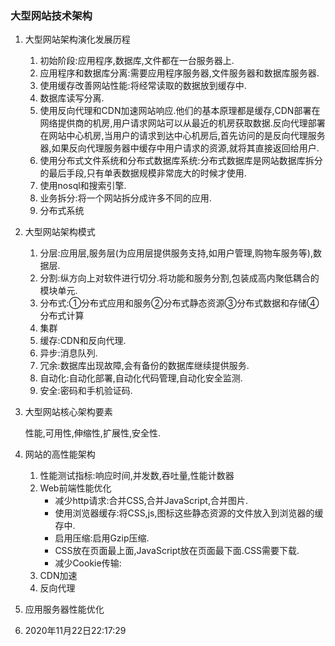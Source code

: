 ### 大型网站技术架构

1. 大型网站架构演化发展历程

   1. 初始阶段:应用程序,数据库,文件都在一台服务器上.
   2. 应用程序和数据库分离:需要应用程序服务器,文件服务器和数据库服务器.
   3. 使用缓存改善网站性能:将经常读取的数据放到缓存中.
   4. 数据库读写分离.
   5. 使用反向代理和CDN加速网站响应.他们的基本原理都是缓存,CDN部署在网络提供商的机房,用户请求网站可以从最近的机房获取数据.反向代理部署在网站中心机房,当用户的请求到达中心机房后,首先访问的是反向代理服务器,如果反向代理服务器中缓存中用户请求的资源,就将其直接返回给用户.
   6. 使用分布式文件系统和分布式数据库系统:分布式数据库是网站数据库拆分的最后手段,只有单表数据规模非常庞大的时候才使用.
   7. 使用nosql和搜索引擎.
   8. 业务拆分:将一个网站拆分成许多不同的应用.
   9. 分布式系统

2. 大型网站架构模式

   1. 分层:应用层,服务层(为应用层提供服务支持,如用户管理,购物车服务等),数据层.
   2. 分割:纵方向上对软件进行切分.将功能和服务分割,包装成高内聚低耦合的模块单元.
   3. 分布式:①分布式应用和服务②分布式静态资源③分布式数据和存储④分布式计算
   4. 集群
   5. 缓存:CDN和反向代理.
   6. 异步:消息队列.
   7. 冗余:数据库出现故障,会有备份的数据库继续提供服务.
   8. 自动化:自动化部署,自动化代码管理,自动化安全监测.
   9. 安全:密码和手机验证码.

3. 大型网站核心架构要素

      性能,可用性,伸缩性,扩展性,安全性.

4. 网站的高性能架构

   1. 性能测试指标:响应时间,并发数,吞吐量,性能计数器
   2. Web前端性能优化
      - 减少http请求:合并CSS,合并JavaScript,合并图片.
      - 使用浏览器缓存:将CSS,js,图标这些静态资源的文件放入到浏览器的缓存中.
      - 启用压缩:启用Gzip压缩.
      - CSS放在页面最上面,JavaScript放在页面最下面.CSS需要下载.
      - 减少Cookie传输:
   3. CDN加速
   4. 反向代理

5. 应用服务器性能优化

6. 2020年11月22日22:17:29